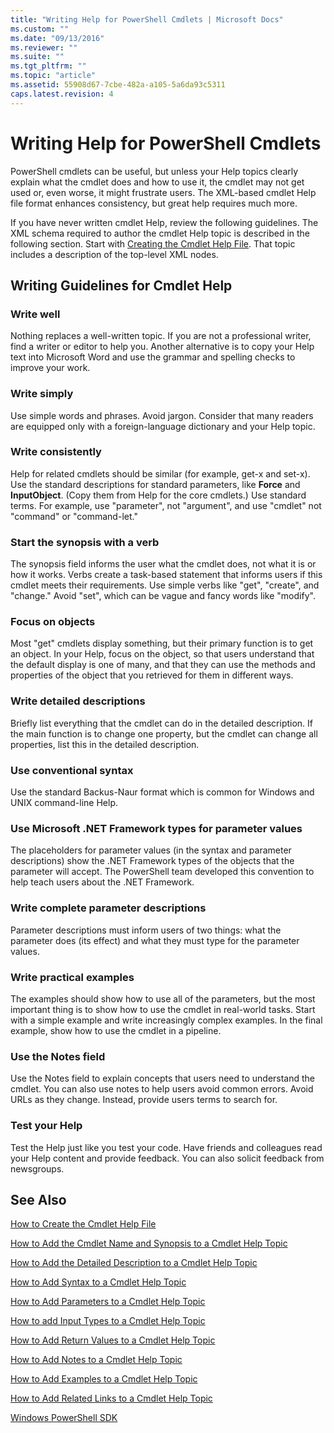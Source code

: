 ```yaml
---
title: "Writing Help for PowerShell Cmdlets | Microsoft Docs"
ms.custom: ""
ms.date: "09/13/2016"
ms.reviewer: ""
ms.suite: ""
ms.tgt_pltfrm: ""
ms.topic: "article"
ms.assetid: 55908d67-7cbe-482a-a105-5a6da93c5311
caps.latest.revision: 4
---
```

# Writing Help for PowerShell Cmdlets

PowerShell cmdlets can be useful, but unless your Help topics clearly explain what the cmdlet does and how to use it, the cmdlet may not get used or, even worse, it might frustrate users.
The XML-based cmdlet Help file format enhances consistency, but great help requires much more.

If you have never written cmdlet Help, review the following guidelines.
The XML schema required to author the cmdlet Help topic is described in the following section.
Start with [Creating the Cmdlet Help File](./how-to-create-the-cmdlet-help-file.md).
That topic includes a description of the top-level XML nodes.

## Writing Guidelines for Cmdlet Help

### Write well

Nothing replaces a well-written topic.
If you are not a professional writer, find a writer or editor to help you.
Another alternative is to copy your Help text into Microsoft Word and use the grammar and spelling checks to improve your work.

### Write simply

Use simple words and phrases.
Avoid jargon.
Consider that many readers are equipped only with a foreign-language dictionary and your Help topic.

### Write consistently

Help for related cmdlets should be similar (for example, get-x and set-x).
Use the standard descriptions for standard parameters, like **Force** and **InputObject**.
(Copy them from Help for the core cmdlets.)
Use standard terms.
For example, use "parameter", not "argument", and use "cmdlet" not "command" or "command-let."

### Start the synopsis with a verb

The synopsis field informs the user what the cmdlet does, not what it is or how it works.
Verbs create a task-based statement that informs users if this cmdlet meets their requirements.
Use simple verbs like "get", "create", and "change."
Avoid "set", which can be vague and fancy words like "modify".

### Focus on objects

Most "get" cmdlets display something, but their primary function is to get an object.
In your Help, focus on the object, so that users understand that the default display is one of many, and that they can use the methods and properties of the object that you retrieved for them in different ways.

### Write detailed descriptions

Briefly list everything that the cmdlet can do in the detailed description.
If the main function is to change one property, but the cmdlet can change all properties, list this in the detailed description.

### Use conventional syntax

Use the standard Backus-Naur format which is common for Windows and UNIX command-line Help.

### Use Microsoft .NET Framework types for parameter values

The placeholders for parameter values (in the syntax and parameter descriptions) show the .NET Framework types of the objects that the parameter will accept.
The PowerShell team developed this convention to help teach users about the .NET Framework.

### Write complete parameter descriptions

Parameter descriptions must inform users of two things: what the parameter does (its effect) and what they must type for the parameter values.

### Write practical examples

The examples should show how to use all of the parameters, but the most important thing is to show how to use the cmdlet in real-world tasks.
Start with a simple example and write increasingly complex examples.
In the final example, show how to use the cmdlet in a pipeline.

### Use the Notes field

Use the Notes field to explain concepts that users need to understand the cmdlet.
You can also use notes to help users avoid common errors.
Avoid URLs as they change.
Instead, provide users terms to search for.

### Test your Help

Test the Help just like you test your code.
Have friends and colleagues read your Help content and provide feedback.
You can also solicit feedback from newsgroups.

## See Also

 [How to Create the Cmdlet Help File](./how-to-create-the-cmdlet-help-file.md)

 [How to Add the Cmdlet Name and Synopsis to a Cmdlet Help Topic](./how-to-add-the-cmdlet-name-and-synopsis-to-a-cmdlet-help-topic.md)

 [How to Add the Detailed Description to a Cmdlet Help Topic](./how-to-add-a-cmdlet-description.md)

 [How to Add Syntax to a Cmdlet Help Topic](./how-to-add-syntax-to-a-cmdlet-help-topic.md)

 [How to Add Parameters to a Cmdlet Help Topic](./how-to-add-parameter-information.md)

 [How to add Input Types to a Cmdlet Help Topic](./how-to-add-input-types-to-a-cmdlet-help-topic.md)

 [How to Add Return Values to a Cmdlet Help Topic](./how-to-add-return-values-to-a-cmdlet-help-topic.md)

 [How to Add Notes to a Cmdlet Help Topic](./how-to-add-notes-to-a-cmdlet-help-topic.md)

 [How to Add Examples to a Cmdlet Help Topic](./how-to-add-examples-to-a-cmdlet-help-topic.md)

 [How to Add Related Links to a Cmdlet Help Topic](./how-to-add-related-links-to-a-cmdlet-help-topic.md)

 [Windows PowerShell SDK](../windows-powershell-reference.md)
